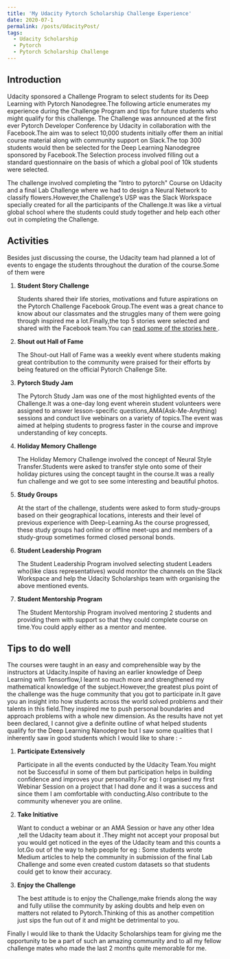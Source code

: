 ```yaml
---
title: 'My Udacity Pytorch Scholarship Challenge Experience'
date: 2020-07-1
permalink: /posts/UdacityPost/
tags:
  - Udacity Scholarship
  - Pytorch
  - Pytorch Scholarship Challenge
---
```


## Introduction

Udacity sponsored a Challenge Program to select students for its Deep Learning with Pytorch Nanodegree.The following article enumerates my experience during the Challenge Program and tips for future students who might qualify for this challenge. The Challenge was announced at the first ever Pytorch Developer Conference by Udacity in collaboration with the Facebook.The aim was to select 10,000 students initially offer them an initial course material along with community support on Slack.The top 300 students would then be selected for the Deep Learning Nanodegree sponsored by Facebook.The Selection process involved filling out a standard questionnaire on the basis of which a global pool of 10k students were selected.


The challenge involved completing the "Intro to pytorch" Course on Udacity and a final Lab Challenge where we had to design a Neural Network to classify flowers.However,the Challenge’s USP was the Slack Workspace specially created for all the participants of the Challenge.It was like a virtual global school where the students could study together and help each other out in completing the Challenge.

## Activities

Besides just discussing the course, the Udacity team had planned a lot of events to engage the students throughout the duration of the course.Some of them were

<ol>
  <li> <b> Student Story Challenge </b> 
  
  Students shared their life stories, motivations and future aspirations on the Pytorch Challenge Facebook Group.The event was a great chance to know about our classmates and the struggles many of them were going through inspired me a lot.Finally,the top 5 stories were selected and shared with the Facebook team.You can <a href="https://medium.com/udacity/pytorch-scholarship-challenge-participants-share-their-goals-and-motivations-f44da3c0b68f"> read some of the stories here </a>.
  
  </li>

  <li> <b> Shout out Hall of Fame </b> 
  
 The Shout-out Hall of Fame was a weekly event where students making great contribution to the community were praised for their efforts by being featured on the official Pytorch Challenge Site.
  
  </li>

  <li> <b> Pytorch Study Jam </b> 
  
  The Pytorch Study Jam was one of the most highlighted events of the Challenge.It was a one-day long event wherein student volunteers were assigned to answer lesson-specific questions,AMA(Ask-Me-Anything) sessions and conduct live webinars on a variety of topics.The event was aimed at helping students to progress faster in the course and improve understanding of key concepts.
  
  </li>

  <li> <b> Holiday Memory Challenge </b> 
  
  The Holiday Memory Challenge involved the concept of Neural Style Transfer.Students were asked to transfer style onto some of their holiday pictures using the concept taught in the course.It was a really fun challenge and we got to see some interesting and beautiful photos.
  </li> 

  <li> <b> Study Groups </b> 
  
  At the start of the challenge, students were asked to form study-groups based on their geographical locations, interests and their level of previous experience with Deep-Learning.As the course progressed, these study groups had online or offline meet-ups and members of a study-group sometimes formed closed personal bonds.
  
  </li> 

  <li> <b> Student Leadership Program </b> 
  
  The Student Leadership Program involved selecting student Leaders who(like class representatives) would monitor the channels on the Slack Workspace and help the Udacity Scholarships team with organising the above mentioned events.
  
  </li> 

  <li> <b> Student Mentorship Program </b> 
  
  The Student Mentorship Program involved mentoring 2 students and providing them with support so that they could complete course on time.You could apply either as a mentor and mentee.
  
  </li> 
</ol>

## Tips to do well

The courses were taught in an easy and comprehensible way by the instructors at Udacity.Inspite of having an earlier knowledge of Deep Learning with Tensorflow,I learnt so much more and strengthened my mathematical knowledge of the subject.However,the greatest plus point of the challenge was the huge community that you got to participate in.It gave you an insight into how students across the world solved problems and their talents in this field.They inspired me to push personal boundaries and approach problems with a whole new dimension.
As the results have not yet been declared, I cannot give a definite outline of what helped students qualify for the Deep Learning Nanodegree but I saw some qualities that I inherently saw in good students which I would like to share : -

<ol>

  <li> <b> Participate Extensively </b> 
  
 Participate in all the events conducted by the Udacity Team.You might not be Successful in some of them but participation helps in building confidence and improves your personality.For eg: I organised my first Webinar Session on a project that I had done and it was a success and since them I am comfortable with conducting.Also contribute to the community whenever you are online.
  
  </li> 


  <li> <b> Take Initiative </b> 
  
 Want to conduct a webinar or an AMA Session or have any other Idea ,tell the Udacity team about it .They might not accept your proposal but you would get noticed in the eyes of the Udacity team and this counts a lot.Go out of the way to help people for eg : Some students wrote Medium articles to help the community in submission of the final Lab Challenge and some even created custom datasets so that students could get to know their accuracy.
  
  </li> 

  <li> <b> Enjoy the Challenge </b> 
  
  The best attitude is to enjoy the Challenge,make friends along the way and fully utilise the community by asking doubts and help even on matters not related to Pytorch.Thinking of this as another competition just sips the fun out of it and might be detrimental to you.

  </li> 

</ol>

Finally I would like to thank the Udacity Scholarships team for giving me the opportunity to be a part of such an amazing community and to all my fellow challenge mates who made the last 2 months quite memorable for me.